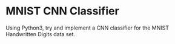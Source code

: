 # MNIST CNN Classifier

Using Python3, try and implement a CNN classifier for the MNIST Handwritten Digits data set. 